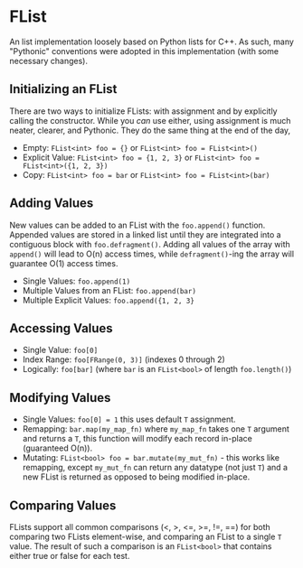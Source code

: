 # FList

An list implementation loosely based on Python lists for C++. As such, many "Pythonic" conventions were adopted in this implementation (with some necessary changes).

## Initializing an FList

There are two ways to initialize FLists: with assignment and by explicitly calling the constructor. While you *can* use either, using assignment is much neater, clearer, and Pythonic. They do the same thing at the end of the day,

* Empty: `FList<int> foo = {}` or `FList<int> foo = FList<int>()`
* Explicit Value: `FList<int> foo = {1, 2, 3}` or `FList<int> foo = FList<int>({1, 2, 3})`
* Copy: `FList<int> foo = bar` or `FList<int> foo = FList<int>(bar)`

## Adding Values

New values can be added to an FList with the `foo.append()` function. Appended values are stored in a linked list until they are integrated into a contiguous block with `foo.defragment()`. Adding all values of the array with `append()` will lead to O(n) access times, while `defragment()`-ing the array will guarantee O(1) access times.

* Single Values: `foo.append(1)`
* Multiple Values from an FList: `foo.append(bar)`
* Multiple Explicit Values: `foo.append({1, 2, 3}`

## Accessing Values

* Single Value: `foo[0]`
* Index Range: `foo[FRange(0, 3)]` (indexes 0 through 2)
* Logically: `foo[bar]` (where `bar` is an `FList<bool>` of length `foo.length()`)

## Modifying Values

* Single Values: `foo[0] = 1` this uses default `T` assignment.
* Remapping: `bar.map(my_map_fn)` where `my_map_fn` takes one `T` argument and returns a `T`, this function will modify each record in-place (guaranteed O(n)).
* Mutating: `FList<bool> foo = bar.mutate(my_mut_fn)` - this works like remapping, except `my_mut_fn` can return any datatype (not just `T`) and a new FList is returned as opposed to being modified in-place.

## Comparing Values

FLists support all common comparisons (<, >, <=, >=, !=, ==) for both comparing two FLists element-wise, and comparing an FList to a single `T` value. The result of such a comparison is an `FList<bool>` that contains either true or false for each test.
